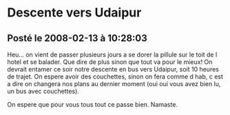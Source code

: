 # Descente vers Udaipur
## Posté le 2008-02-13 à 10:28:03

<p>Heu... on vient de passer plusieurs jours a se dorer la pillule sur le toit de l hotel et se balader. Que dire de plus sinon que tout va pour le mieux! On devrait entamer ce soir notre descente en bus vers Udaipur, soit 10 heures de trajet. On espere avoir des couchettes, sinon on fera comme d hab, c est a dire on changera nos plans au dernier moment (oui oui vous avez bien lu, un bus avec couchettes).

On espere que pour vous tous tout ce passe bien. Namaste. </p>
